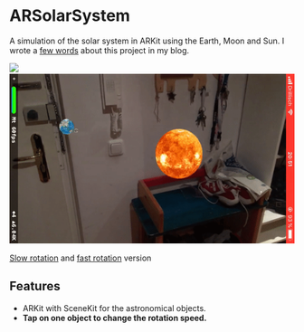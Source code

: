 # ARSolarSystem
A simulation of the solar system in ARKit using the Earth, Moon and Sun.
I wrote a [few words](https://nagam11.github.io/nagam11.github.io/Solar-System-ARKit/) about this project in my blog.

<img src="slow.gif" height="300"><img src="fast.gif" height="300">

[Slow rotation](https://streamable.com/cm1dm) and [fast rotation](https://streamable.com/2bqsh) version

## Features
* ARKit with SceneKit for the astronomical objects.
* **Tap on one object to change the rotation speed.**

